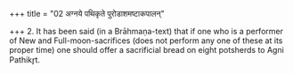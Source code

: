 +++
title = "02 अग्नये पथिकृते पुरोडाशमष्टाकपालन्"

+++
2. It has been said (in a Brāhmaṇa-text) that if one who is a performer of New and Full-moon-sacrifices (does not perform any one of these at its proper time) one should offer a sacrificial bread on eight potsherds to Agni Pathikr̥t.  
